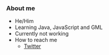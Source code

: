 ### About me
<ul>
  <li>He/Him</li>
  <li>Learning Java, JavaScript and GML</li>
  <li>Currently not working</li>
  <li>How to reach me
    <ul>
      <li><a href="https://twitter.com/PatoEnsapatado">Twitter</a></li>
    </ul>
  </li>
</ul>
  
  
<!--
**PatoDeSapatos/PatoDeSapatos** is a ✨ _special_ ✨ repository because its `README.md` (this file) appears on your GitHub profile.

Here are some ideas to get you started:

- 🔭 I’m currently working on ...
- 🌱 I’m currently learning ...
- 👯 I’m looking to collaborate on ...
- 🤔 I’m looking for help with ...
- 💬 Ask me about ...
- 📫 How to reach me: ...
- 😄 Pronouns: ...
- ⚡ Fun fact: ...
-->
